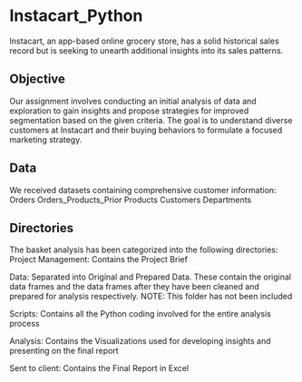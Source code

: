 # Instacart_Python
Instacart, an app-based online grocery store, has a solid historical sales record but is seeking to unearth additional insights into its sales patterns.
## Objective
Our assignment involves conducting an initial analysis of data and exploration to gain insights and propose strategies for improved segmentation based on the given criteria. The goal is to understand diverse customers at Instacart and their buying behaviors to formulate a focused marketing strategy.
## Data
We received datasets containing comprehensive customer information:
Orders
Orders_Products_Prior
Products
Customers
Departments
## Directories
The basket analysis has been categorized into the following directories:
Project Management: Contains the Project Brief

Data: Separated into Original and Prepared Data. These contain the original data frames and the data frames after they have been cleaned and prepared for analysis respectively. NOTE: This folder has not been included

Scripts: Contains all the Python coding involved for the entire analysis process

Analysis: Contains the Visualizations used for developing insights and presenting on the final report

Sent to client: Contains the Final Report in Excel
